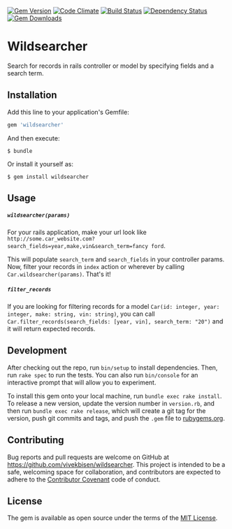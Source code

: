 [![Gem Version](https://badge.fury.io/rb/wildsearcher.svg)](https://badge.fury.io/rb/wildsearcher)
[![Code Climate](https://codeclimate.com/github/vivekbisen/wildsearcher/badges/gpa.svg)](https://codeclimate.com/github/vivekbisen/wildsearcher)
[![Build Status](https://travis-ci.org/vivekbisen/wildsearcher.svg)](https://travis-ci.org/vivekbisen/wildsearcher)
[![Dependency Status](https://gemnasium.com/vivekbisen/wildsearcher.svg)](https://gemnasium.com/vivekbisen/wildsearcher)
[![Gem Downloads](https://img.shields.io/gem/dt/wildsearcher.svg)](https://rubygems.org/gems/wildsearcher) 

# Wildsearcher

Search for records in rails controller or model by specifying fields and a search term.

## Installation

Add this line to your application's Gemfile:

```ruby
gem 'wildsearcher'
```

And then execute:

    $ bundle

Or install it yourself as:

    $ gem install wildsearcher

## Usage

##### `wildsearcher(params)`

For your rails application, make your url look like `http://some.car_website.com?search_fields=year,make,vin&search_term=fancy ford`.

This will populate `search_term` and `search_fields` in your controller params. Now, filter your records in `index` action or wherever by calling `Car.wildsearcher(params)`. That's it!


##### `filter_records`

If you are looking for filtering records for a model `Car(id: integer, year: integer, make: string, vin: string)`, you can call `Car.filter_records(search_fields: [year, vin], search_term: "20")` and it will return expected records.

## Development

After checking out the repo, run `bin/setup` to install dependencies. Then, run `rake spec` to run the tests. You can also run `bin/console` for an interactive prompt that will allow you to experiment.

To install this gem onto your local machine, run `bundle exec rake install`. To release a new version, update the version number in `version.rb`, and then run `bundle exec rake release`, which will create a git tag for the version, push git commits and tags, and push the `.gem` file to [rubygems.org](https://rubygems.org).

## Contributing

Bug reports and pull requests are welcome on GitHub at https://github.com/vivekbisen/wildsearcher. This project is intended to be a safe, welcoming space for collaboration, and contributors are expected to adhere to the [Contributor Covenant](http://contributor-covenant.org) code of conduct.


## License

The gem is available as open source under the terms of the [MIT License](http://opensource.org/licenses/MIT).

